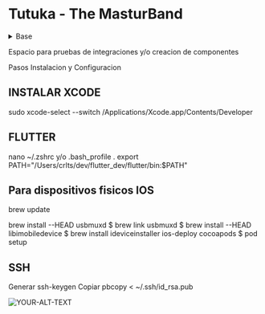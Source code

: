 # Tutuka - The MasturBand
<details>
<summary>Base</summary>

| Rank | Languages | Version|
|-----:|-----------| -----------|
|     1| Flutter  | 3.12.0-13.0.pre.37|
|     2| Dart     | 3.1.0 (build 3.1.0-262.0.dev)|
|     3| Homebrew | 4.0.26|
</details>


Espacio para pruebas de integraciones y/o creacion de componentes



Pasos Instalacion y Configuracion

## INSTALAR XCODE
sudo xcode-select --switch /Applications/Xcode.app/Contents/Developer

## FLUTTER
nano ~/.zshrc y/o .bash_profile . 
	export PATH="/Users/crlts/dev/flutter_dev/flutter/bin:$PATH"

## Para dispositivos fisicos IOS
brew update
		
brew install --HEAD usbmuxd
$ brew link usbmuxd
$ brew install --HEAD libimobiledevice
$ brew install ideviceinstaller ios-deploy cocoapods
$ pod setup

## SSH

Generar
ssh-keygen
Copiar
pbcopy < ~/.ssh/id_rsa.pub





<picture>
 <source media="(prefers-color-scheme: dark)" srcset="https://eitapreulablog.files.wordpress.com/2011/07/gato-masturbandp1.jpg">
 <source media="(prefers-color-scheme: light)" srcset="https://eitapreulablog.files.wordpress.com/2011/07/gato-masturbandp1.jpg">
 <img alt="YOUR-ALT-TEXT" src="https://eitapreulablog.files.wordpress.com/2011/07/gato-masturbandp1.jpg">
</picture>

